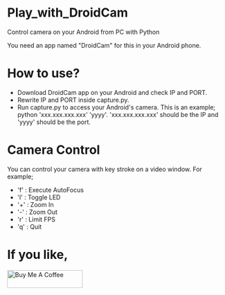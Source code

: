 # Play_with_DroidCam
Control camera on your Android from PC with Python


You need an app named "DroidCam" for this in your Android phone.

# How to use?
* Download DroidCam app on your Android and check IP and PORT.
* Rewrite IP and PORT inside capture.py.
* Run capture.py to access your Android's camera.
This is an example; python 'xxx.xxx.xxx.xxx' 'yyyy'. 'xxx.xxx.xxx.xxx' should be the IP and 'yyyy' should be the port. 

# Camera Control
You can control your camera with key stroke on a video window. For example;
* 'f' :  Execute AutoFocus
* 'l' :  Toggle LED
* '+' :  Zoom In
* '-' :  Zoom Out
* 'r' :  Limit FPS
* 'q' :  Quit


# If you like,
<a href="https://www.buymeacoffee.com/aiueoabc" target="_blank"><img src="https://cdn.buymeacoffee.com/buttons/default-orange.png" alt="Buy Me A Coffee" height="41" width="174"></a>
